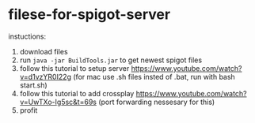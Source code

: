 # filese-for-spigot-server
instuctions:
1. download files 
1. run `java -jar BuildTools.jar` to get newest spigot files
1. follow this tutorial to setup server https://www.youtube.com/watch?v=d1vzYR0I22g (for mac use .sh files insted of .bat, run with bash start.sh)
1. follow this tutorial to add crossplay https://www.youtube.com/watch?v=UwTXo-Ig5sc&t=69s (port forwarding nessesary for this)
2. profit
